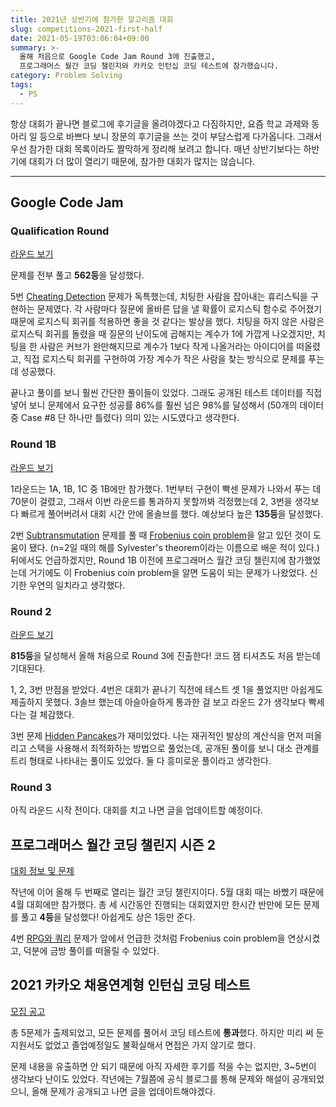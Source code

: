 ```yaml
---
title: 2021년 상반기에 참가한 알고리즘 대회
slug: competitions-2021-first-half
date: 2021-05-19T03:06:04+09:00
summary: >-
  올해 처음으로 Google Code Jam Round 3에 진출했고,
  프로그래머스 월간 코딩 챌린지와 카카오 인턴십 코딩 테스트에 참가했습니다.
category: Problem Solving
tags:
  - PS
---
```


항상 대회가 끝나면 블로그에 후기글을 올려야겠다고 다짐하지만, 요즘 학교 과제와 동아리 일 등으로 바쁘다 보니 장문의 후기글을 쓰는 것이 부담스럽게 다가옵니다. 그래서 우선 참가한 대회 목록이라도 짤막하게 정리해 보려고 합니다. 매년 상반기보다는 하반기에 대회가 더 많이 열리기 때문에, 참가한 대회가 많지는 않습니다.

---

## Google Code Jam

### Qualification Round

[라운드 보기](https://codingcompetitions.withgoogle.com/codejam/round/000000000043580a)

문제를 전부 풀고 **562등**을 달성했다.

5번 [Cheating Detection](https://codingcompetitions.withgoogle.com/codejam/round/000000000043580a/00000000006d1155) 문제가 독특했는데, 치팅한 사람을 잡아내는 휴리스틱을 구현하는 문제였다. 각 사람마다 질문에 올바른 답을 낼 확률이 로지스틱 함수로 주어졌기 때문에 로지스틱 회귀를 적용하면 좋을 것 같다는 발상을 했다. 치팅을 하지 않은 사람은 로지스틱 회귀를 돌렸을 때 질문의 난이도에 곱해지는 계수가 1에 가깝게 나오겠지만, 치팅을 한 사람은 커브가 완만해지므로 계수가 1보다 작게 나올거라는 아이디어를 떠올렸고, 직접 로지스틱 회귀를 구현하여 가장 계수가 작은 사람을 찾는 방식으로 문제를 푸는 데 성공했다.

끝나고 풀이를 보니 훨씬 간단한 풀이들이 있었다. 그래도 공개된 테스트 데이터를 직접 넣어 보니 문제에서 요구한 성공률 86%를 훨씬 넘은 98%를 달성해서 (50개의 데이터 중 Case #8 단 하나만 틀렸다) 의미 있는 시도였다고 생각한다.

### Round 1B

[라운드 보기](https://codingcompetitions.withgoogle.com/codejam/round/0000000000435baf)

1라운드는 1A, 1B, 1C 중 1B에만 참가했다. 1번부터 구현이 빡센 문제가 나와서 푸는 데 70분이 걸렸고, 그래서 이번 라운드를 통과하지 못할까봐 걱정했는데 2, 3번을 생각보다 빠르게 풀어버려서 대회 시간 안에 올솔브를 했다. 예상보다 높은 **135등**을 달성했다.

2번 [Subtransmutation](https://codingcompetitions.withgoogle.com/codejam/round/0000000000435baf/00000000007ae4aa) 문제를 풀 때 [Frobenius coin problem](https://en.wikipedia.org/wiki/Coin_problem)을 알고 있던 것이 도움이 됐다. (n=2일 때의 해를 Sylvester's theorem이라는 이름으로 배운 적이 있다.) 뒤에서도 언급하겠지만, Round 1B 이전에 프로그래머스 월간 코딩 챌린지에 참가했었는데 거기에도 이 Frobenius coin problem을 알면 도움이 되는 문제가 나왔었다. 신기한 우연의 일치라고 생각했다.

### Round 2

[라운드 보기](https://codingcompetitions.withgoogle.com/codejam/round/0000000000435915)

**815등**을 달성해서 올해 처음으로 Round 3에 진출한다! 코드 잼 티셔츠도 처음 받는데 기대된다.

1, 2, 3번 만점을 받았다. 4번은 대회가 끝나기 직전에 테스트 셋 1을 풀었지만 아쉽게도 제출하지 못했다. 3솔브 했는데 아슬아슬하게 통과한 걸 보고 라운드 2가 생각보다 빡세다는 걸 체감했다.

3번 문제 [Hidden Pancakes](https://codingcompetitions.withgoogle.com/codejam/round/0000000000435915/00000000007dc20c)가 재미있었다. 나는 재귀적인 발상의 계산식을 먼저 떠올리고 스택을 사용해서 최적화하는 방법으로 풀었는데, 공개된 풀이를 보니 대소 관계를 트리 형태로 나타내는 풀이도 있었다. 둘 다 흥미로운 풀이라고 생각한다.

### Round 3

아직 라운드 시작 전이다. 대회를 치고 나면 글을 업데이트할 예정이다.

## 프로그래머스 월간 코딩 챌린지 시즌 2

[대회 정보 및 문제](https://programmers.co.kr/competitions/1078/monthly-code-challenge-s2)

작년에 이어 올해 두 번째로 열리는 월간 코딩 챌린지이다. 5월 대회 때는 바빴기 때문에 4월 대회에만 참가했다. 총 세 시간동안 진행되는 대회였지만 한시간 반만에 모든 문제를 풀고 **4등**을 달성했다! 아쉽게도 상은 1등만 준다.

4번 [RPG와 쿼리](https://programmers.co.kr/learn/courses/30/lessons/76504) 문제가 앞에서 언급한 것처럼 Frobenius coin problem을 연상시켰고, 덕분에 금방 풀이를 떠올릴 수 있었다.

## 2021 카카오 채용연계형 인턴십 코딩 테스트

[모집 공고](https://careers.kakao.com/jobs/P-11983)

총 5문제가 출제되었고, 모든 문제를 풀어서 코딩 테스트에 **통과**했다. 하지만 미리 써 둔 지원서도 없었고 졸업예정일도 불확실해서 면접은 가지 않기로 했다.

문제 내용을 유출하면 안 되기 때문에 아직 자세한 후기를 적을 수는 없지만, 3~5번이 생각보다 난이도 있었다. 작년에는 7월쯤에 공식 블로그를 통해 문제와 해설이 공개되었으니, 올해 문제가 공개되고 나면 글을 업데이트해야겠다.
